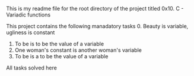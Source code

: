 This is my readme file for the root directory of the project titled 0x10. C - Variadic functions

This project contains the following manadatory tasks
0. Beauty is variable, ugliness is constant
1. To be is to be the value of a variable
2. One woman's constant is another woman's variable
3. To be is a to be the value of a variable

All tasks solved here
